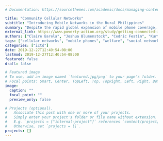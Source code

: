 ```yaml
---
# Documentation: https://sourcethemes.com/academic/docs/managing-content/

title: "Community Cellular Networks"
subtitle: "Introducing Mobile Networks in the Rural Philippines"
summary: "Despite the rapid global expansion of mobile phone coverage, many isolated, rural communities do not have connectivity. In the Philippines, we are evaluating the impact of installing cellular towers and providing free SIM cards for mobile phone use on communication activity and frequency, social ties, access to information, migration and labor market outcomes, bargaining power and market prices, and income and employment decisions."
external_link: https://www.poverty-action.org/study/getting-connected-impact-mobile-phone-connectivity-rural-philippines
authors: ["Claire Barela", "Joshua Blumenstock", "Cedric Festin", "Kurtis Heimerl", "Niall Keleher", "Matthew Podolsky", "Erin Troland", "Arman Rezaee"]
tags: ["cellular networks", "mobile phones", "welfare", "social networks", "ictd"]
categories: ["ictd"]
date: 2019-12-27T12:40:54-08:00
lastmod: 2019-12-27T12:40:54-08:00
featured: false
draft: false

# Featured image
# To use, add an image named `featured.jpg/png` to your page's folder.
# Focal points: Smart, Center, TopLeft, Top, TopRight, Left, Right, BottomLeft, Bottom, BottomRight.
image:
  caption: ""
  focal_point: ""
  preview_only: false

# Projects (optional).
#   Associate this post with one or more of your projects.
#   Simply enter your project's folder or file name without extension.
#   E.g. `projects = ["internal-project"]` references `content/project/deep-learning/index.md`.
#   Otherwise, set `projects = []`.
projects: []
---
```

